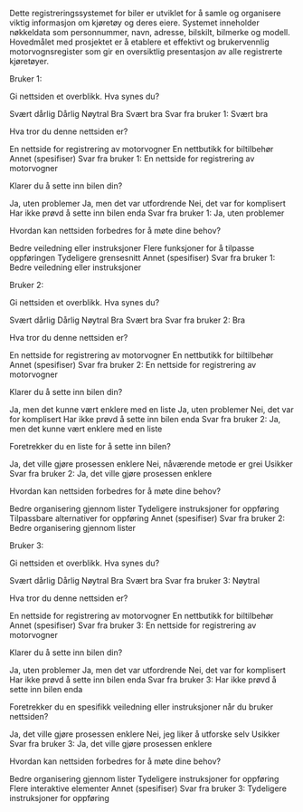 Dette registreringssystemet for biler er utviklet for å samle og organisere viktig informasjon om kjøretøy og deres eiere. Systemet inneholder nøkkeldata som personnummer, navn, adresse, bilskilt, bilmerke og modell. Hovedmålet med prosjektet er å etablere et effektivt og brukervennlig motorvognsregister som gir en oversiktlig presentasjon av alle registrerte kjøretøyer.

Bruker 1:

Gi nettsiden et overblikk. Hva synes du?

Svært dårlig
Dårlig
Nøytral
Bra
Svært bra
Svar fra bruker 1: Svært bra

Hva tror du denne nettsiden er?

En nettside for registrering av motorvogner
En nettbutikk for biltilbehør
Annet (spesifiser)
Svar fra bruker 1: En nettside for registrering av motorvogner

Klarer du å sette inn bilen din?

Ja, uten problemer
Ja, men det var utfordrende
Nei, det var for komplisert
Har ikke prøvd å sette inn bilen enda
Svar fra bruker 1: Ja, uten problemer

Hvordan kan nettsiden forbedres for å møte dine behov?

Bedre veiledning eller instruksjoner
Flere funksjoner for å tilpasse oppføringen
Tydeligere grensesnitt
Annet (spesifiser)
Svar fra bruker 1: Bedre veiledning eller instruksjoner

Bruker 2:

Gi nettsiden et overblikk. Hva synes du?

Svært dårlig
Dårlig
Nøytral
Bra
Svært bra
Svar fra bruker 2: Bra

Hva tror du denne nettsiden er?

En nettside for registrering av motorvogner
En nettbutikk for biltilbehør
Annet (spesifiser)
Svar fra bruker 2: En nettside for registrering av motorvogner

Klarer du å sette inn bilen din?

Ja, men det kunne vært enklere med en liste
Ja, uten problemer
Nei, det var for komplisert
Har ikke prøvd å sette inn bilen enda
Svar fra bruker 2: Ja, men det kunne vært enklere med en liste

Foretrekker du en liste for å sette inn bilen?

Ja, det ville gjøre prosessen enklere
Nei, nåværende metode er grei
Usikker
Svar fra bruker 2: Ja, det ville gjøre prosessen enklere

Hvordan kan nettsiden forbedres for å møte dine behov?

Bedre organisering gjennom lister
Tydeligere instruksjoner for oppføring
Tilpassbare alternativer for oppføring
Annet (spesifiser)
Svar fra bruker 2: Bedre organisering gjennom lister




Bruker 3:

Gi nettsiden et overblikk. Hva synes du?

Svært dårlig
Dårlig
Nøytral
Bra
Svært bra
Svar fra bruker 3: Nøytral

Hva tror du denne nettsiden er?

En nettside for registrering av motorvogner
En nettbutikk for biltilbehør
Annet (spesifiser)
Svar fra bruker 3: En nettside for registrering av motorvogner

Klarer du å sette inn bilen din?

Ja, uten problemer
Ja, men det var utfordrende
Nei, det var for komplisert
Har ikke prøvd å sette inn bilen enda
Svar fra bruker 3: Har ikke prøvd å sette inn bilen enda

Foretrekker du en spesifikk veiledning eller instruksjoner når du bruker nettsiden?

Ja, det ville gjøre prosessen enklere
Nei, jeg liker å utforske selv
Usikker
Svar fra bruker 3: Ja, det ville gjøre prosessen enklere

Hvordan kan nettsiden forbedres for å møte dine behov?

Bedre organisering gjennom lister
Tydeligere instruksjoner for oppføring
Flere interaktive elementer
Annet (spesifiser)
Svar fra bruker 3: Tydeligere instruksjoner for oppføring
